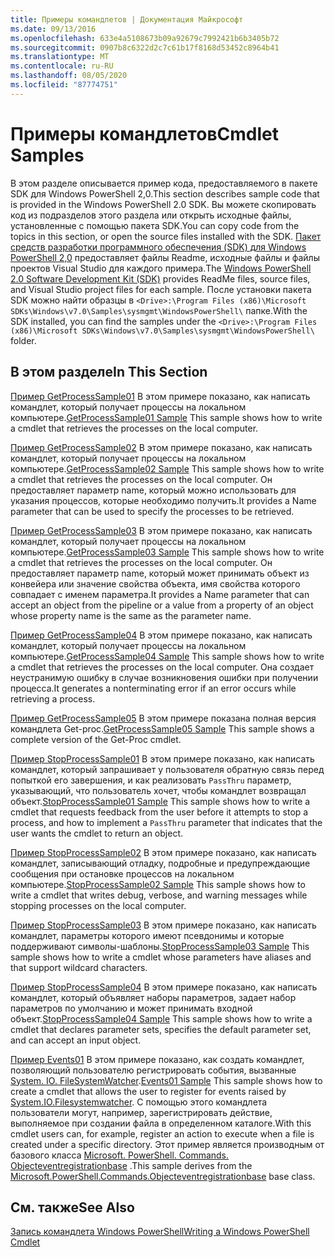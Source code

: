 ```yaml
---
title: Примеры командлетов | Документация Майкрософт
ms.date: 09/13/2016
ms.openlocfilehash: 633e4a5108673b09a92679c7992421b6b3405b72
ms.sourcegitcommit: 0907b8c6322d2c7c61b17f8168d53452c8964b41
ms.translationtype: MT
ms.contentlocale: ru-RU
ms.lasthandoff: 08/05/2020
ms.locfileid: "87774751"
---
```

# <a name="cmdlet-samples"></a><span data-ttu-id="30b96-102">Примеры командлетов</span><span class="sxs-lookup"><span data-stu-id="30b96-102">Cmdlet Samples</span></span>

<span data-ttu-id="30b96-103">В этом разделе описывается пример кода, предоставляемого в пакете SDK для Windows PowerShell 2,0.</span><span class="sxs-lookup"><span data-stu-id="30b96-103">This section describes sample code that is provided in the Windows PowerShell 2.0 SDK.</span></span> <span data-ttu-id="30b96-104">Вы можете скопировать код из подразделов этого раздела или открыть исходные файлы, установленные с помощью пакета SDK.</span><span class="sxs-lookup"><span data-stu-id="30b96-104">You can copy code from the topics in this section, or open the source files installed with the SDK.</span></span> <span data-ttu-id="30b96-105">[Пакет средств разработки программного обеспечения (SDK) для Windows PowerShell 2,0](https://www.microsoft.com/en-us/download/details.aspx?id=2560) предоставляет файлы Readme, исходные файлы и файлы проектов Visual Studio для каждого примера.</span><span class="sxs-lookup"><span data-stu-id="30b96-105">The [Windows PowerShell 2.0 Software Development Kit (SDK)](https://www.microsoft.com/en-us/download/details.aspx?id=2560) provides ReadMe files, source files, and Visual Studio project files for each sample.</span></span> <span data-ttu-id="30b96-106">После установки пакета SDK можно найти образцы в `<Drive>:\Program Files (x86)\Microsoft SDKs\Windows\v7.0\Samples\sysmgmt\WindowsPowerShell\` папке.</span><span class="sxs-lookup"><span data-stu-id="30b96-106">With the SDK installed, you can find the samples under the `<Drive>:\Program Files (x86)\Microsoft SDKs\Windows\v7.0\Samples\sysmgmt\WindowsPowerShell\` folder.</span></span>

## <a name="in-this-section"></a><span data-ttu-id="30b96-107">В этом разделе</span><span class="sxs-lookup"><span data-stu-id="30b96-107">In This Section</span></span>

<span data-ttu-id="30b96-108">[Пример GetProcessSample01](./getprocesssample01-sample.md) В этом примере показано, как написать командлет, который получает процессы на локальном компьютере.</span><span class="sxs-lookup"><span data-stu-id="30b96-108">[GetProcessSample01 Sample](./getprocesssample01-sample.md) This sample shows how to write a cmdlet that retrieves the processes on the local computer.</span></span>

<span data-ttu-id="30b96-109">[Пример GetProcessSample02](./getprocesssample02-sample.md) В этом примере показано, как написать командлет, который получает процессы на локальном компьютере.</span><span class="sxs-lookup"><span data-stu-id="30b96-109">[GetProcessSample02 Sample](./getprocesssample02-sample.md) This sample shows how to write a cmdlet that retrieves the processes on the local computer.</span></span> <span data-ttu-id="30b96-110">Он предоставляет параметр name, который можно использовать для указания процессов, которые необходимо получить.</span><span class="sxs-lookup"><span data-stu-id="30b96-110">It provides a Name parameter that can be used to specify the processes to be retrieved.</span></span>

<span data-ttu-id="30b96-111">[Пример GetProcessSample03](./getprocesssample03-sample.md) В этом примере показано, как написать командлет, который получает процессы на локальном компьютере.</span><span class="sxs-lookup"><span data-stu-id="30b96-111">[GetProcessSample03 Sample](./getprocesssample03-sample.md) This sample shows how to write a cmdlet that retrieves the processes on the local computer.</span></span> <span data-ttu-id="30b96-112">Он предоставляет параметр name, который может принимать объект из конвейера или значение свойства объекта, имя свойства которого совпадает с именем параметра.</span><span class="sxs-lookup"><span data-stu-id="30b96-112">It provides a Name parameter that can accept an object from the pipeline or a value from a property of an object whose property name is the same as the parameter name.</span></span>

<span data-ttu-id="30b96-113">[Пример GetProcessSample04](./getprocesssample04-sample.md) В этом примере показано, как написать командлет, который получает процессы на локальном компьютере.</span><span class="sxs-lookup"><span data-stu-id="30b96-113">[GetProcessSample04 Sample](./getprocesssample04-sample.md) This sample shows how to write a cmdlet that retrieves the processes on the local computer.</span></span> <span data-ttu-id="30b96-114">Она создает неустранимую ошибку в случае возникновения ошибки при получении процесса.</span><span class="sxs-lookup"><span data-stu-id="30b96-114">It generates a nonterminating error if an error occurs while retrieving a process.</span></span>

<span data-ttu-id="30b96-115">[Пример GetProcessSample05](./getprocesssample05-sample.md) В этом примере показана полная версия командлета Get-proc.</span><span class="sxs-lookup"><span data-stu-id="30b96-115">[GetProcessSample05 Sample](./getprocesssample05-sample.md) This sample shows a complete version of the Get-Proc cmdlet.</span></span>

<span data-ttu-id="30b96-116">[Пример StopProcessSample01](./stopprocesssample01-sample.md) В этом примере показано, как написать командлет, который запрашивает у пользователя обратную связь перед попыткой его завершения, и как реализовать `PassThru` параметр, указывающий, что пользователь хочет, чтобы командлет возвращал объект.</span><span class="sxs-lookup"><span data-stu-id="30b96-116">[StopProcessSample01 Sample](./stopprocesssample01-sample.md) This sample shows how to write a cmdlet that requests feedback from the user before it attempts to stop a process, and how to implement a `PassThru` parameter that indicates that the user wants the cmdlet to return an object.</span></span>

<span data-ttu-id="30b96-117">[Пример StopProcessSample02](./stopprocesssample02-sample.md) В этом примере показано, как написать командлет, записывающий отладку, подробные и предупреждающие сообщения при остановке процессов на локальном компьютере.</span><span class="sxs-lookup"><span data-stu-id="30b96-117">[StopProcessSample02 Sample](./stopprocesssample02-sample.md) This sample shows how to write a cmdlet that writes debug, verbose, and warning messages while stopping processes on the local computer.</span></span>

<span data-ttu-id="30b96-118">[Пример StopProcessSample03](./stopprocesssample03-sample.md) В этом примере показано, как написать командлет, параметры которого имеют псевдонимы и которые поддерживают символы-шаблоны.</span><span class="sxs-lookup"><span data-stu-id="30b96-118">[StopProcessSample03 Sample](./stopprocesssample03-sample.md) This sample shows how to write a cmdlet whose parameters have aliases and that support wildcard characters.</span></span>

<span data-ttu-id="30b96-119">[Пример StopProcessSample04](./stopprocesssample04-sample.md) В этом примере показано, как написать командлет, который объявляет наборы параметров, задает набор параметров по умолчанию и может принимать входной объект.</span><span class="sxs-lookup"><span data-stu-id="30b96-119">[StopProcessSample04 Sample](./stopprocesssample04-sample.md) This sample shows how to write a cmdlet that declares parameter sets, specifies the default parameter set, and can accept an input object.</span></span>

<span data-ttu-id="30b96-120">[Пример Events01](./events01-sample.md) В этом примере показано, как создать командлет, позволяющий пользователю регистрировать события, вызванные [System. IO. FileSystemWatcher](/dotnet/api/System.IO.FileSystemWatcher).</span><span class="sxs-lookup"><span data-stu-id="30b96-120">[Events01 Sample](./events01-sample.md) This sample shows how to create a cmdlet that allows the user to register for events raised by [System.IO.Filesystemwatcher](/dotnet/api/System.IO.FileSystemWatcher).</span></span> <span data-ttu-id="30b96-121">С помощью этого командлета пользователи могут, например, зарегистрировать действие, выполняемое при создании файла в определенном каталоге.</span><span class="sxs-lookup"><span data-stu-id="30b96-121">With this cmdlet users can, for example, register an action to execute when a file is created under a specific directory.</span></span> <span data-ttu-id="30b96-122">Этот пример является производным от базового класса [Microsoft. PowerShell. Commands. Objecteventregistrationbase](/dotnet/api/Microsoft.PowerShell.Commands.ObjectEventRegistrationBase) .</span><span class="sxs-lookup"><span data-stu-id="30b96-122">This sample derives from the [Microsoft.PowerShell.Commands.Objecteventregistrationbase](/dotnet/api/Microsoft.PowerShell.Commands.ObjectEventRegistrationBase) base class.</span></span>

## <a name="see-also"></a><span data-ttu-id="30b96-123">См. также</span><span class="sxs-lookup"><span data-stu-id="30b96-123">See Also</span></span>

[<span data-ttu-id="30b96-124">Запись командлета Windows PowerShell</span><span class="sxs-lookup"><span data-stu-id="30b96-124">Writing a Windows PowerShell Cmdlet</span></span>](./writing-a-windows-powershell-cmdlet.md)
